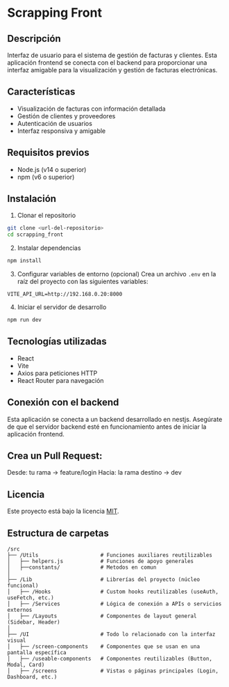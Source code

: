 # Scrapping Front

## Descripción
Interfaz de usuario para el sistema de gestión de facturas y clientes. Esta aplicación frontend se conecta con el backend para proporcionar una interfaz amigable para la visualización y gestión de facturas electrónicas.

## Características
- Visualización de facturas con información detallada
- Gestión de clientes y proveedores
- Autenticación de usuarios
- Interfaz responsiva y amigable

## Requisitos previos
- Node.js (v14 o superior)
- npm (v6 o superior)

## Instalación

1. Clonar el repositorio
```bash
git clone <url-del-repositorio>
cd scrapping_front
```

2. Instalar dependencias
```bash
npm install
```

3. Configurar variables de entorno (opcional)
Crea un archivo `.env` en la raíz del proyecto con las siguientes variables:
```
VITE_API_URL=http://192.168.0.20:8000
```

4. Iniciar el servidor de desarrollo
```bash
npm run dev
```

## Tecnologías utilizadas
- React
- Vite
- Axios para peticiones HTTP
- React Router para navegación

## Conexión con el backend
Esta aplicación se conecta a un backend desarrollado en nestjs. Asegúrate de que el servidor backend esté en funcionamiento antes de iniciar la aplicación frontend.

## Crea un Pull Request:
Desde: tu rama -> feature/login
Hacia: la rama destino -> dev

## Licencia
Este proyecto está bajo la licencia [MIT](https://opensource.org/licenses/MIT).

## Estructura de carpetas
```
/src
├── /Utils                    # Funciones auxiliares reutilizables
│   ├── helpers.js            # Funciones de apoyo generales
│   ├──constants/             # Metodos en comun
│
├── /Lib                      # Librerías del proyecto (núcleo funcional)
│   ├── /Hooks                # Custom hooks reutilizables (useAuth, useFetch, etc.)
│   ├── /Services             # Lógica de conexión a APIs o servicios externos
│   ├── /Layouts              # Componentes de layout general (Sidebar, Header)
│
├── /UI                       # Todo lo relacionado con la interfaz visual
│   ├── /screen-components    # Componentes que se usan en una pantalla específica
│   ├── /useable-components   # Componentes reutilizables (Button, Modal, Card)
│   ├── /screens              # Vistas o páginas principales (Login, Dashboard, etc.)
```